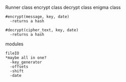 Runner class
  encrypt class
  decrypt class
  enigma class
  
    #encrypt(message, key, date)
      -returns a hash

    #decrypt(cipher_text, key, date)
      -returns a hash

  modules
  
    fileIO
    *maybe all in one?
      -key_generator
      -offsets
      -shift
      -date
